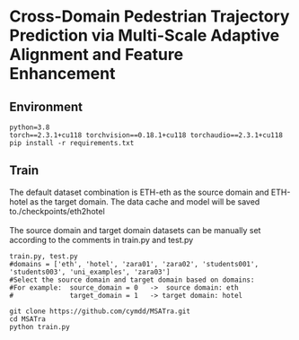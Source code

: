 # Cross-Domain Pedestrian Trajectory Prediction via Multi-Scale Adaptive Alignment and Feature Enhancement
## Environment
    python=3.8
    torch==2.3.1+cu118 torchvision==0.18.1+cu118 torchaudio==2.3.1+cu118
    pip install -r requirements.txt
## Train
The default dataset combination is ETH-eth as the source domain and ETH-hotel as the target domain. The data cache and model will be saved to./checkpoints/eth2hotel<br><br>
The source domain and target domain datasets can be manually set according to the comments in train.py and test.py
```
train.py, test.py
#domains = ['eth', 'hotel', 'zara01', 'zara02', 'students001', 'students003', 'uni_examples', 'zara03']
#Select the source domain and target domain based on domains:
#For example:  source_domain = 0   ->  source domain: eth
#              target_domain = 1   -> target domain: hotel
```
```
git clone https://github.com/cymdd/MSATra.git
cd MSATra
python train.py
```  
